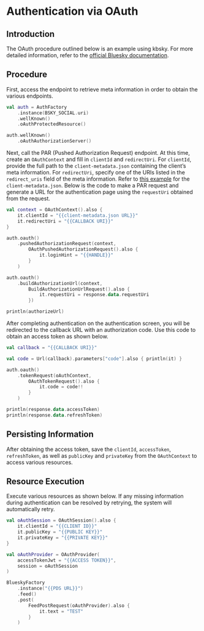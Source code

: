 # Authentication via OAuth

## Introduction

The OAuth procedure outlined below is an example using kbsky. For more detailed information, refer to the [official Bluesky documentation](https://docs.bsky.app/docs/advanced-guides/oauth-client).

## Procedure

First, access the endpoint to retrieve meta information in order to obtain the various endpoints.

```kotlin
val auth = AuthFactory
    .instance(BSKY_SOCIAL.uri)
    .wellKnown()
    .oAuthProtectedResource()

auth.wellKnown()
    .oAuthAuthorizationServer()
```

Next, call the PAR (Pushed Authorization Request) endpoint. At this time, create an `OAuthContext` and fill in `clientId` and `redirectUri`. For `clientId`, provide the full path to the `client-metadata.json` containing the client’s meta information. For `redirectUri`, specify one of the URIs listed in the `redirect_uris` field of the meta information. Refer to [this example](https://www.uakihir0.com/socialhub/oauth/client-metadata.json) for the `client-metadata.json`. Below is the code to make a PAR request and generate a URL for the authentication page using the `requestUri` obtained from the request.

```kotlin
val context = OAuthContext().also {
    it.clientId = "{{client-metadata.json URL}}"
    it.redirectUri = "{{CALLBACK URI}}"
}

auth.oauth()
    .pushedAuthorizationRequest(context,
        OAuthPushedAuthorizationRequest().also {
            it.loginHint = "{{HANDLE}}"
        }
    )

auth.oauth()
    .buildAuthorizationUrl(context,
        BuildAuthorizationUrlRequest().also {
            it.requestUri = response.data.requestUri
        })

println(authorizeUrl)
```

After completing authentication on the authentication screen, you will be redirected to the callback URL with an authorization code. Use this code to obtain an access token as shown below.

```kotlin
val callback = "{{CALLBACK URI}}"

val code = Url(callback).parameters["code"].also { println(it) }

auth.oauth()
    .tokenRequest(oAuthContext,
        OAuthTokenRequest().also {
            it.code = code!!
        }
    )

println(response.data.accessToken)
println(response.data.refreshToken)
```

## Persisting Information

After obtaining the access token, save the `clientId`, `accessToken`, `refreshToken`, as well as `publicKey` and `privateKey` from the `OAuthContext` to access various resources.

## Resource Execution

Execute various resources as shown below. If any missing information during authentication can be resolved by retrying, the system will automatically retry.

```kotlin
val oAuthSession = OAuthSession().also {
    it.clientId = "{{CLIENT ID}}"
    it.publicKey = "{{PUBLIC KEY}}"
    it.privateKey = "{{PRIVATE KEY}}"
}

val oAuthProvider = OAuthProvider(
    accessTokenJwt = "{{ACCESS TOKEN}}",
    session = oAuthSession
)

BlueskyFactory
    .instance("{{PDS URL}}")
    .feed()
    .post(
        FeedPostRequest(oAuthProvider).also {
            it.text = "TEST"
        }
    )
```